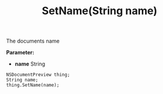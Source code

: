 ﻿---
uid: crmscript_ref_NSDocumentPreview_SetName
title: SetName(String name)
intellisense: NSDocumentPreview.SetName
keywords: NSDocumentPreview, GetName
so.topic: reference
---

The documents name

**Parameter:** 
 - **name** String

```crmscript
NSDocumentPreview thing;
String name;
thing.SetName(name);
```

